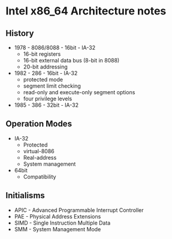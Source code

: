 # Intel x86_64 Architecture notes

## History
- 1978 - 8086/8088 - 16bit - IA-32
    - 16-bit registers
    - 16-bit external data bus (8-bit in 8088)
    - 20-bit addressing
- 1982 - 286 - 16bit - IA-32
    - protected mode
    - segment limit checking
    - read-only and execute-only segment options
    - four privilege levels
- 1985 - 386 - 32bit - IA-32


## Operation Modes
- IA-32
    - Protected
    - virtual-8086
    - Real-address
    - System management
- 64bit
    - Compatibility

## Initialisms
- APIC - Advanced Programmable Interrupt Controller
- PAE - Physical Address Extensions
- SIMD - Single Instruction Multiple Data
- SMM - System Management Mode
